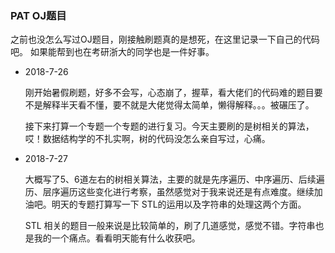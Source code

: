 ### PAT OJ题目
之前也没怎么写过OJ题目，刚接触刷题真的是想死，在这里记录一下自己的代码吧。
如果能帮到也在考研浙大的同学也是一件好事。
* 2018-7-26

  刚开始暑假刷题，好多不会写，心态崩了，握草，看大佬们的代码难的题目要不是解释半天看不懂，要不就是大佬觉得太简单，懒得解释。。。被碾压了。

  接下来打算一个专题一个专题的进行复习。今天主要刷的是树相关的算法，哎！数据结构学的不扎实啊，树的代码没怎么亲自写过，心痛。

* 2018-7-27

  大概写了5、6道左右的树相关算法，主要的就是先序遍历、中序遍历、后续遍历、层序遍历这些变化进行考察，虽然感觉对于我来说还是有点难度。继续加油吧。明天的专题打算写一下 STL的运用以及字符串的处理这两个方面。

  STL 相关的题目一般来说是比较简单的，刷了几道感觉，感觉不错。字符串也是我的一个痛点。看看明天能有什么收获吧。
